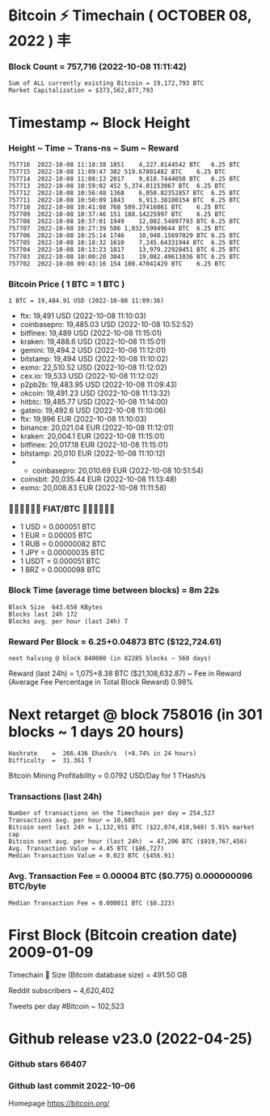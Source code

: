# ₿itcoin ⚡ Timechain ( OCTOBER 08, 2022 ) 丰

### Block Count	= 757,716 (2022-10-08 11:11:42)
    Sum of ALL currently existing Bitcoin = 19,172,793 BTC
    Market Capitalization = $373,562,877,793
# Timestamp ~ Block Height
### Height  ~ 	Time	~  Trans-ns 	~  Sum	~  Reward
    757716	2022-10-08 11:18:38	1851	4,227.8144542 BTC	6.25 BTC
    757715	2022-10-08 11:09:47	302	519.67801482 BTC	6.25 BTC
    757714	2022-10-08 11:08:13	2017	9,818.7444058 BTC	6.25 BTC
    757713	2022-10-08 10:59:02	452	5,374.01153067 BTC	6.25 BTC
    757712	2022-10-08 10:56:48	1368	6,050.82352857 BTC	6.25 BTC
    757711	2022-10-08 10:50:09	1843	6,913.38180154 BTC	6.25 BTC
    757710	2022-10-08 10:41:08	768	509.27416061 BTC	6.25 BTC
    757709	2022-10-08 10:37:46	151	188.14225997 BTC	6.25 BTC
    757708	2022-10-08 10:37:01	1949	12,082.54897793 BTC	6.25 BTC
    757707	2022-10-08 10:27:39	586	1,032.59949644 BTC	6.25 BTC
    757706	2022-10-08 10:25:14	1746	10,940.15697029 BTC	6.25 BTC
    757705	2022-10-08 10:18:32	1610	7,245.64331944 BTC	6.25 BTC
    757704	2022-10-08 10:13:23	1817	13,979.22928451 BTC	6.25 BTC
    757703	2022-10-08 10:00:20	3043	19,082.49611036 BTC	6.25 BTC
    757702	2022-10-08 09:43:16	154	100.47041429 BTC	6.25 BTC

### Bitcoin Price ( 1 BTC = 1 BTC )
	1 BTC = 19,484.91 USD (2022-10-08 11:09:36)
- ftx: 19,491 USD (2022-10-08 11:10:03)
- coinbasepro: 19,485.03 USD (2022-10-08 10:52:52)
- bitfinex: 19,489 USD (2022-10-08 11:15:01)
- kraken: 19,488.6 USD (2022-10-08 11:15:01)
- gemini: 19,494.2 USD (2022-10-08 11:12:01)
- bitstamp: 19,494 USD (2022-10-08 11:10:02)
- exmo: 22,510.52 USD (2022-10-08 11:12:02)
- cex.io: 19,533 USD (2022-10-08 11:12:02)
- p2pb2b: 19,483.95 USD (2022-10-08 11:09:43)
- okcoin: 19,491.23 USD (2022-10-08 11:13:32)
- hitbtc: 19,485.77 USD (2022-10-08 11:14:00)
- gateio: 19,492.6 USD (2022-10-08 11:10:06)
- ftx: 19,996 EUR (2022-10-08 11:10:03)
- binance: 20,021.04 EUR (2022-10-08 11:12:01)
- kraken: 20,004.1 EUR (2022-10-08 11:15:01)
- bitfinex: 20,017.18 EUR (2022-10-08 11:15:01)
- bitstamp: 20,010 EUR (2022-10-08 11:10:12)
- - coinbasepro: 20,010.69 EUR (2022-10-08 10:51:54)
- coinsbit: 20,035.44 EUR (2022-10-08 11:13:48)
- exmo: 20,008.83 EUR (2022-10-08 11:11:58)
### 💱💶💵💷💴💱 FIAT/BTC 💱💴💷💵💶💱
- 1 USD = 0.000051 BTC
- 1 EUR = 0.00005 BTC
- 1 RUB = 0.00000082 BTC
- 1 JPY = 0.00000035 BTC
- 1 USDT = 0.000051 BTC
- 1 BRZ = 0.0000098 BTC
### Block Time (average time between blocks) = 8m 22s
    Block Size	643.658 KBytes
    Blocks last 24h	172
    Blocks avg. per hour (last 24h)	7
### Reward Per Block = 6.25+0.04873 BTC ($122,724.61) 
    next halving @ block 840000 (in 82285 blocks ~ 560 days)
Reward (last 24h) = 1,075+8.38 BTC ($21,108,632.87) ~ Fee in Reward (Average Fee Percentage in Total Block Reward)	0.98%
# Next retarget @ block 758016 (in 301 blocks ~ 1 days 20 hours)
    Hashrate    =  266.436 Ehash/s  (+8.74% in 24 hours)
    Difficulty  =  31.361 T 
Bitcoin Mining Profitability	= 0.0792 USD/Day for 1 THash/s
### Transactions (last 24h)
    Number of transactions on the Timechain per day = 254,527
    Transactions avg. per hour = 10,605
    Bitcoin sent last 24h = 1,132,951 BTC ($22,074,418,948) 5.91% market cap
    Bitcoin sent avg. per hour (last 24h)  = 47,206 BTC ($919,767,456)
    Avg. Transaction Value = 4.45 BTC ($86,727)
    Median Transaction Value = 0.023 BTC ($456.91)
### Avg. Transaction Fee = 0.00004 BTC ($0.775) 0.000000096 BTC/byte
    Median Transaction Fee = 0.000011 BTC ($0.223)
# First Block (Bitcoin creation date)	2009-01-09
Timechain 🪩 Size (Bitcoin database size)	= 491.50 GB

Reddit subscribers	~ 4,620,402

Tweets per day #Bitcoin	~ 102,523
# Github release	v23.0 (2022-04-25)
### Github stars	66407
### Github last commit	2022-10-06
Homepage	https://bitcoin.org/
